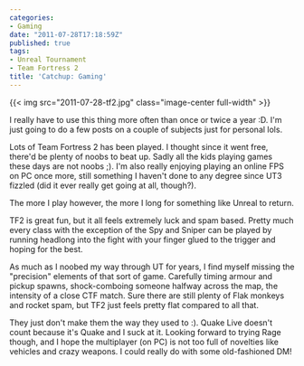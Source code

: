 ```yaml
---
categories:
- Gaming
date: "2011-07-28T17:18:59Z"
published: true
tags:
- Unreal Tournament
- Team Fortress 2
title: 'Catchup: Gaming'
---
```


{{< img src="2011-07-28-tf2.jpg" class="image-center full-width" >}}

I really have to use this thing more often than once or twice a year :D.
I'm just going to do a few posts on a couple of subjects just for
personal lols.

Lots of Team Fortress 2 has been played. I thought since it went free,
there'd be plenty of noobs to beat up. Sadly all the kids playing games
these days are not noobs ;). I'm also really enjoying playing an online
FPS on PC once more, still something I haven't done to any degree since
UT3 fizzled (did it ever really get going at all, though?).

The more I play however, the more I long for something like Unreal to
return.

TF2 is great fun, but it all feels extremely luck and spam based. Pretty
much every class with the exception of the Spy and Sniper can be played
by running headlong into the fight with your finger glued to the trigger
and hoping for the best.

As much as I noobed my way through UT for years, I find myself missing
the "precision" elements of that sort of game. Carefully timing armour
and pickup spawns, shock-comboing someone halfway across the map, the
intensity of a close CTF match. Sure there are still plenty of Flak
monkeys and rocket spam, but TF2 just feels pretty flat compared to all
that.

They just don't make them the way they used to :). Quake Live doesn't
count because it's Quake and I suck at it. Looking forward to trying
Rage though, and I hope the multiplayer (on PC) is not too full of
novelties like vehicles and crazy weapons. I could really do with some
old-fashioned DM!
